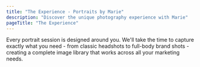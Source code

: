 ```yaml
---
title: "The Experience - Portraits by Marie"
description: "Discover the unique photography experience with Marie"
pageTitle: "The Experience"
---
```


Every portrait session is designed around you. We'll take the time to capture exactly what you need - from classic headshots to full-body brand shots - creating a complete image library that works across all your marketing needs.
